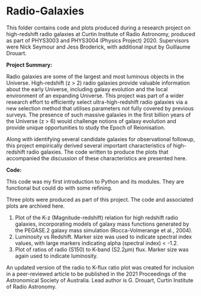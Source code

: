 # Radio-Galaxies
This folder contains code and plots produced during a research project on high-redshift radio galaxies at Curtin Institute of Radio Astronomy, produced as part of PHYS3003 and PHYS3004 (Physics Project) 2020. Supervisors were Nick Seymour and Jess Broderick, with additional input by Guillaume Drouart.

**Project Summary:**

Radio galaxies are some of the largest and most luminous objects in the Universe. High-redshift (z > 2) radio galaxies provide valuable information about the early Universe, including galaxy evolution and the local environment of an expanding Universe. This project was part of a wider research effort to efficiently select ultra-high-redshift radio galaxies via a new selection method that utilises parameters not fully covered by previous surveys. The presence of such massive galaxies in the first billion years of the Universe (z > 6) would challenge notions of galaxy evolution and provide unique opportunities to study the Epoch of Reionisation.

Along with identifying several candidate galaxies for observational followup, this project empirically derived several important characteristics of high-redshift radio galaxies. The code written to produce the plots that accompanied the discussion of these characteristics are presented here.

**Code:**

This code was my first introduction to Python and its modules. They are functional but could do with some refining.

Three plots were produced as part of this project. The code and associated plots are archived here.

1. Plot of the K-z (Magnitude-redshift) relation for high redshift radio galaxies, incorporating models of galaxy mass functions generated by the PEGASE.2 galaxy mass simulation (Rocca-Volmerange et al., 2004). 
2. Luminosity vs Redshift. Marker size was used to indicate spectral index values, with large markers indicating alpha (spectral index) < -1.2.
3. Plot of ratios of radio (S150) to K-band (S2.2μm) flux. Marker size was again used to indicate luminosity.

An updated version of the radio to K-flux ratio plot was created for inclusion in a peer-reviewed article to be published in the 2021 Proceedings of the Astronomical Society of Australia. Lead author is G. Drouart, Curtin Institute of Radio Astronomy.
